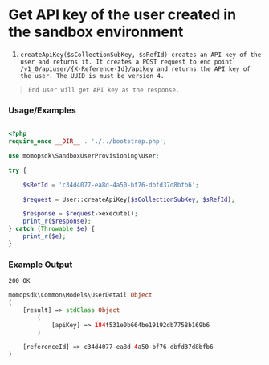 # Get API key of the user created in the sandbox environment

1.	`createApiKey($sCollectionSubKey, $sRefId) creates an API key of the user and returns it. It creates a POST request to end point /v1_0/apiuser/{X-Reference-Id}/apikey and returns the API key of the user. The UUID is must be version 4.`

> `End user will get API key as the response.`

### Usage/Examples

```php

<?php
require_once __DIR__ . './../bootstrap.php';

use momopsdk\SandboxUserProvisioning\User;

try {

    $sRefId = 'c34d4077-ea8d-4a50-bf76-dbfd37d8bfb6';

    $request = User::createApiKey($sCollectionSubKey, $sRefId);

    $response = $request->execute();
    print_r($response);
} catch (Throwable $e) {
    print_r($e);
}
```

### Example Output
`200 OK`
```php
momopsdk\Common\Models\UserDetail Object
(
    [result] => stdClass Object
        (
            [apiKey] => 184f531e0b664be19192db7758b169b6
        )

    [referenceId] => c34d4077-ea8d-4a50-bf76-dbfd37d8bfb6
)

```

